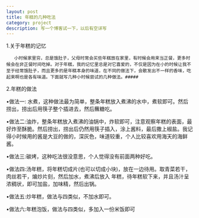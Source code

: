 ```yaml
---
layout: post
title: 年糕的几种吃法
category: project
description: 写一个博客试一下，以后有空详写
---
```


1.关于年糕的记忆

       小时候家里穷，总是饿肚子，父母时常会买些年糕放在家里，有时候会用来当正餐，更多时候会在非正餐时间吃掉。对于年糕，我的记忆里总是对它喜爱的，不仅是因为在小的时候让我不至于经常饿肚子，而且更多的是年糕本身的味道，在不同的做法下，会散发出不一样的香味，吃起来啊也是各有味道。下面就写几种小时候尝试的几种做法。#####


2.年糕的做法

•做法一: 水煮，这种做法最为简单，整条年糕放入煮沸的水中，煮软即可。然后捞出，捞出后用筷子整个插进去，然后蘸糖吃。



•做法二:油炸，整条年糕放入煮沸的油锅中，炸软即可，注意观察年糕的表面，最好炸至酥脆。然后捞出，捞出后仍然用筷子插入，涂上酱料，最后撒上椒盐。我记得小时候用的酱是大豆的做的，深灰色，味道较重，个人比较喜欢用海天的海鲜酱。


•做法三:碳烤，这种吃法很没意思，个人觉得没有前面两种好吃。

•做法四:汤年糕，将年糕切成片(也可以切成小块)，放在一边待用。取青菜若干，肉丝若干，煸炒片刻，然后加水，煮沸后放入 
  年糕，待年糕软下来，并且汤汁呈浓稠状，即可加盐，加味精，然后出锅。

•做法五:炒年糕，做法与四类似，不加水即可。

•做法六:年糕泡饭，做法与四类似，多加入一份米饭即可




